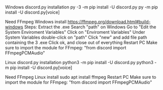 Windows 
discord.py installation
py -3 -m pip install -U discord.py
py -m pip install -U discord.py[voice]

Need FFmpeg
Windows install
https://ffmpeg.org/download.html#build-windows
Steps:
Extract the .exe
Search "path" on Windows
Go to "Edit the System Enviroment Variables"
Click on "Enviroment Variables"
Under System Variables double-click on "path"
Click "new" and add file path containing the 3 .exe
Click ok, and close out of everything
Restart PC
Make sure to import the module for FFmpeg: "from discord import FFmpegPCMAudio"

Linux
discord.py installation
python3 -m pip install -U discord.py
python3 -m pip install -U discord.py[voice]

Need FFmpeg
Linux install
sudo apt install ffmpeg
Restart PC
Make sure to import the module for FFmpeg: "from discord import FFmpegPCMAudio"